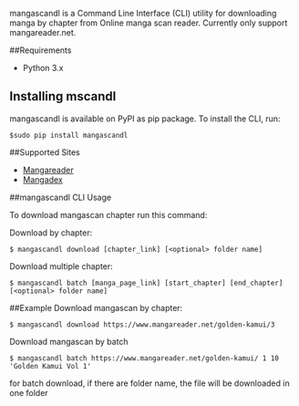 mangascandl is a Command Line Interface (CLI) utility for downloading manga by chapter from Online manga scan reader. Currently only support mangareader.net.


##Requirements
- Python 3.x


## Installing mscandl

mangascandl is available on PyPI as pip package. To install the CLI, run:

```shell
$sudo pip install mangascandl
```


##Supported Sites


* [Mangareader](https://www.mangareader.net)
* [Mangadex](https://mangadex.org)


##mangascandl CLI Usage

To download mangascan chapter run this command:

Download by chapter:

```shell
$ mangascandl download [chapter_link] [<optional> folder name]
```


Download multiple chapter:

```shell
$ mangascandl batch [manga_page_link] [start_chapter] [end_chapter] [<optional> folder name]
```

##Example
Download mangascan by chapter:

```shell
$ mangascandl download https://www.mangareader.net/golden-kamui/3
```
Download mangascan by batch

```shell
$ mangascandl batch https://www.mangareader.net/golden-kamui/ 1 10 'Golden Kamui Vol 1'
```


for batch download, if there are folder name, the file will be downloaded in one folder

